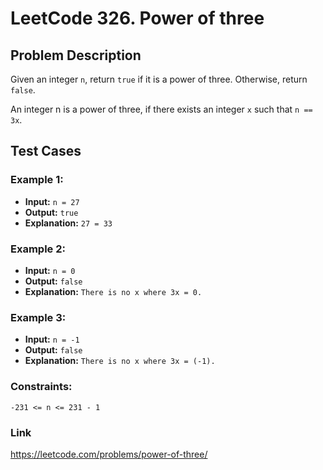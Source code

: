 # LeetCode 326. Power of three

## Problem Description
Given an integer `n`, return `true` if it is a power of three. Otherwise, return `false`.

An integer n is a power of three, if there exists an integer `x` such that `n == 3x`.

## Test Cases

### Example 1:

- **Input:** `n = 27`
- **Output:** `true`
- **Explanation:** `27 = 33`

### Example 2:

- **Input:** `n = 0`
- **Output:** `false`
- **Explanation:** `There is no x where 3x = 0.`

### Example 3:

- **Input:** `n = -1`
- **Output:** `false`
- **Explanation:** `There is no x where 3x = (-1).`

### Constraints:

`-231 <= n <= 231 - 1`

### Link

https://leetcode.com/problems/power-of-three/
